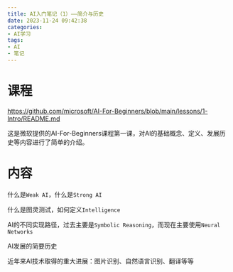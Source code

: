 ```yaml
---
title: AI入门笔记（1）——简介与历史
date: 2023-11-24 09:42:38
categories: 
- AI学习
tags:
- AI
- 笔记
---
```


# 课程

https://github.com/microsoft/AI-For-Beginners/blob/main/lessons/1-Intro/README.md

这是微软提供的AI-For-Beginners课程第一课，对AI的基础概念、定义、发展历史等内容进行了简单的介绍。

<!-- more -->

# 内容

什么是```Weak AI```，什么是```Strong AI```

什么是图灵测试，如何定义```Intelligence```

AI的不同实现路径，过去主要是```Symbolic Reasoning```，而现在主要使用```Neural Networks```

AI发展的简要历史

近年来AI技术取得的重大进展：图片识别、自然语言识别、翻译等等